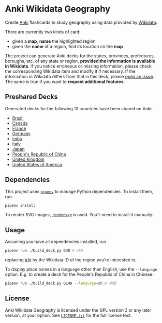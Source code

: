 # Anki Wikidata Geography

Create [Anki](https://ankisrs.net) flashcards to study geography using data
provided by [Wikidata](https://www.wikidata.org).

There are currently two kinds of card:
<ul>
  <li>given a <b>map</b>, <b>name</b> the highlighted region</li>
  <li>given the <b>name</b> of a region, find its location on the <b>map</b></li>
</ul>

The project can generate Anki decks for the states, provinces, prefectures, boroughs, etc. of any state or region, <b>provided the information is available in Wikidata</b>. If you notice erroneous or missing information, please check the corresponding Wikidata item and modify it if necessary. If the information in Wikidata differs from that in this deck, please <a href="https://github.com/Yorwba/anki-wikidata-geography/issues">open an issue</a>. The same is true if you want to <b>request additional features</b>.

## Preshared Decks

Generated decks for the following 10 countries have been shared on Anki:

  * [Brazil](https://ankiweb.net/shared/info/683199677)
  * [Canada](https://ankiweb.net/shared/info/399086813)
  * [France](https://ankiweb.net/shared/info/1210726280)
  * [Germany](https://ankiweb.net/shared/info/884402070)
  * [India](https://ankiweb.net/shared/info/879840222)
  * [Italy](https://ankiweb.net/shared/info/1530926636)
  * [Japan](https://ankiweb.net/shared/info/989730205)
  * [People's Republic of China](https://ankiweb.net/shared/info/1169262678)
  * [United Kingdom](https://ankiweb.net/shared/info/1978791511)
  * [United States of America](https://ankiweb.net/shared/info/1113166547)

## Dependencies

This project uses [`pipenv`](https://docs.pipenv.org) to manage Python
dependencies. To install them, run
```bash
pipenv install
```

To render SVG images, [`rendersvg`](https://github.com/RazrFalcon/resvg/tree/master/tools/rendersvg)
is used. You'll need to install it manually.

## Usage

Assuming you have all dependencies installed, run
```bash
pipenv run ./build_deck.py Q30 # USA
```
replacing [`Q30`](https://www.wikidata.org/wiki/Q30) by the Wikidata ID of the
region you're interested in.

To display place names in a language other than English, use the `--language`
option. E.g. to create a deck for the People's Republic of China in Chinese:
```bash
pipenv run ./build_deck.py Q148 --language=zh # 中国
```

## License

Anki Wikidata Geography is licensed under the GPL version 3 or any later
version, at your option. See [`LICENSE.txt`](LICENSE.txt) for the full license
text.
